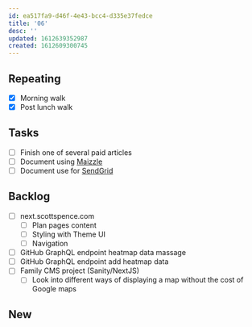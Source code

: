```yaml
---
id: ea517fa9-d46f-4e43-bcc4-d335e37fedce
title: '06'
desc: ''
updated: 1612639352987
created: 1612609300745
---
```


## Repeating

- [x] Morning walk
- [x] Post lunch walk

## Tasks

- [ ] Finish one of several paid articles
- [ ] Document using [Maizzle]
- [ ] Document use for [SendGrid]

## Backlog

- [ ] next.scottspence.com
  - [ ] Plan pages content
  - [ ] Styling with Theme UI
  - [ ] Navigation
- [ ] GitHub GraphQL endpoint heatmap data massage
- [ ] GitHub GraphQL endpoint add heatmap data
- [ ] Family CMS project (Sanity/NextJS)
  - [ ] Look into different ways of displaying a map without the cost
        of Google maps

## New

<!-- Links -->

[maizzle]: https://maizzle.com/
[sendgrid]: https://app.sendgrid.com
